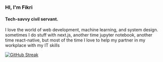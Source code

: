 ### HI, I'm Fikri
#### Tech-savvy civil servant.

I love the world of web development, machine learning, and system design.
sometimes I do stuff with next.js, another time jupyter notebook, another time react-native, but most of the time I love to help my partner in my workplace with my IT skills


[![GitHub Streak](https://github-readme-streak-stats.herokuapp.com?user=fikrianggara&theme=vue-dark&hide_border=true&border_radius=14&fire=83EB72)](https://git.io/streak-stats)
